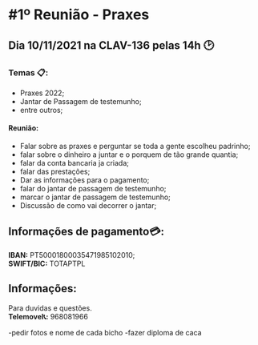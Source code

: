 # #1º Reunião - Praxes
## Dia 10/11/2021 na CLAV-136 pelas 14h 🕑
###  Temas 📋:
- Praxes 2022;
- Jantar de Passagem de testemunho;
- entre outros;
#### Reunião: 
- Falar sobre as praxes e perguntar se toda a gente escolheu padrinho;
- falar sobre o dinheiro a juntar e o porquem de tão grande quantia;
- falar da conta bancaria ja criada;
- falar das prestações;
- Dar as informações para o pagamento;
- falar do jantar de passagem de testemunho;
- marcar o jantar de passagem de testemunho;
- Discussão de como vai decorrer o jantar;


## Informações de pagamento:credit_card::
**IBAN:** PT50001800035471985102010; <br />
**SWIFT/BIC:** TOTAPTPL

## Informações:
Para duvidas e questões. <br />
**Telemovel:telephone_receiver::** 968081966

-pedir fotos e nome de cada bicho
-fazer diploma de caca 

